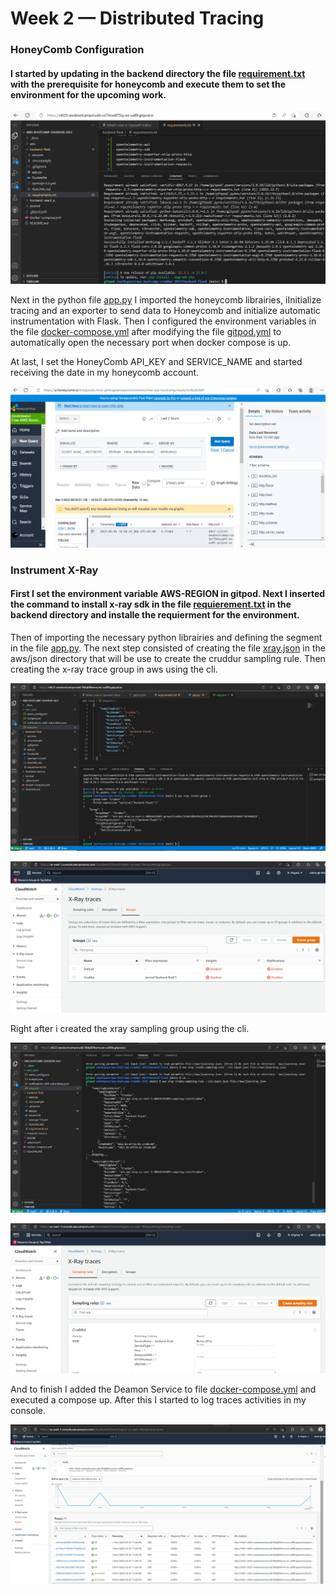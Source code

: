 # Week 2 — Distributed Tracing

### HoneyComb Configuration

#### I started by updating in the backend directory the file [requirement.txt](https://github.com/vilt23/aws-bootcamp-cruddur-2023/blob/main/backend-flask/requirements.txt) with the prerequisite for honeycomb and execute them to set the environment for the upcoming work.
![requirement installation](assets/Week2/Week%202%20-%20requirement%20install.png)

Next in the python file [app.py](https://github.com/vilt23/aws-bootcamp-cruddur-2023/blob/main/backend-flask/app.py) I imported the honeycomb librairies, iInitialize tracing and an exporter to send data to Honeycomb and initialize automatic instrumentation with Flask. Then I configured the environment variables in the file [docker-compose.yml](https://github.com/vilt23/aws-bootcamp-cruddur-2023/blob/main/docker-compose.yml) after modifying the file [gitpod.yml](https://github.com/vilt23/aws-bootcamp-cruddur-2023/blob/main/.gitpod.yml) to automatically open the necessary port when docker compose is up.

At last, I set the HoneyComb API_KEY and SERVICE_NAME and started receiving the date in my honeycomb account.

![honeycomb data](assets/Week2/Week%202%20-%20Honeycomb%20data.png)

### Instrument X-Ray

#### First I set the environment variable AWS-REGION in gitpod. Next I inserted the command to install x-ray sdk in the file [requierement.txt](https://github.com/vilt23/aws-bootcamp-cruddur-2023/blob/main/backend-flask/requirements.txt) in the backend directory and installe the requierment for the environment.
Then of importing the necessary python librairies and defining the segment in the file [app.py](https://github.com/vilt23/aws-bootcamp-cruddur-2023/blob/main/backend-flask/app.py).
The next step consisted of creating the file [xray.json](https://github.com/vilt23/aws-bootcamp-cruddur-2023/blob/main/aws/json/xray.json) in the aws/json directory that will be use to create the cruddur sampling rule. Then creating the x-ray trace group in aws using the cli.

![xray group](assets/Week2/Week%202%20-%20create%20aws%20service%20group.png)

![xray group console](assets/Week2/Week%202%20-%20AWS%20xray%20trace%20group.png)

Right after i created the xray sampling group using the cli.

![sampling group](assets/Week2/Week%202%20-%20Sample%20group.png)

![consolo sampling group](assets/Week2/Week%202%20-%20Console%20Sample%20group.png)

 And to finish I added the Deamon Service to file [docker-compose.yml](https://github.com/omenking/aws-bootcamp-cruddur-2023/blob/week-2-rollbar/docker-compose.yml) and executed a compose up. After this I started to log traces activities in my console.
 
 ![traces](assets/Week2/Week%202%20-%20Console%20xray%20traces.png)


